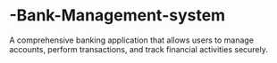 # -Bank-Management-system
A comprehensive banking application that allows users to manage accounts, perform transactions, and track financial activities securely.
